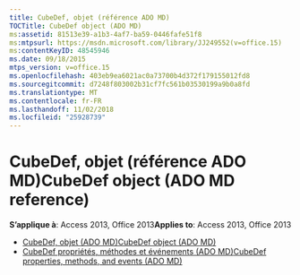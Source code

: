 ```yaml
---
title: CubeDef, objet (référence ADO MD)
TOCTitle: CubeDef object (ADO MD)
ms:assetid: 81513e39-a1b3-4af7-ba59-0446fafe51f8
ms:mtpsurl: https://msdn.microsoft.com/library/JJ249552(v=office.15)
ms:contentKeyID: 48545946
ms.date: 09/18/2015
mtps_version: v=office.15
ms.openlocfilehash: 403eb9ea6021ac0a73700b4d372f179155012fd8
ms.sourcegitcommit: d7248f803002b31cf7fc561b03530199a9b0a8fd
ms.translationtype: MT
ms.contentlocale: fr-FR
ms.lasthandoff: 11/02/2018
ms.locfileid: "25928739"
---
```

# <a name="cubedef-object-ado-md-reference"></a><span data-ttu-id="6cad5-102">CubeDef, objet (référence ADO MD)</span><span class="sxs-lookup"><span data-stu-id="6cad5-102">CubeDef object (ADO MD reference)</span></span>

<span data-ttu-id="6cad5-103">**S’applique à**: Access 2013, Office 2013</span><span class="sxs-lookup"><span data-stu-id="6cad5-103">**Applies to**: Access 2013, Office 2013</span></span>

- [<span data-ttu-id="6cad5-104">CubeDef, objet (ADO MD)</span><span class="sxs-lookup"><span data-stu-id="6cad5-104">CubeDef object (ADO MD)</span></span>](cubedef-object-ado-md.md)
- [<span data-ttu-id="6cad5-105">CubeDef propriétés, méthodes et événements (ADO MD)</span><span class="sxs-lookup"><span data-stu-id="6cad5-105">CubeDef properties, methods, and events (ADO MD)</span></span>](cubedef-properties-methods-and-events-ado-md.md)

